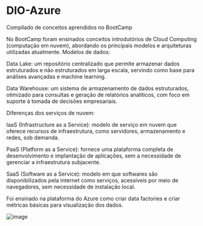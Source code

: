 # DIO-Azure
Compilado de conceitos aprendidos no BootCamp

No BootCamp foram ensinados conceitos introdutórios de Cloud Computing (computação em nuvem), abordando os principais modelos e arquiteturas utilizadas atualmente. Modelos de dados:

  Data Lake: um repositório centralizado que permite armazenar dados estruturados e não estruturados em larga escala, servindo como base para análises avançadas e machine learning.

  Data Warehouse: um sistema de armazenamento de dados estruturados, otimizado para consultas e geração de relatórios analíticos, com foco em suporte à tomada de decisões empresariais.

Diferenças dos serviços de nuvem:

  IaaS (Infrastructure as a Service): modelo de serviço em nuvem que oferece recursos de infraestrutura, como servidores, armazenamento e redes, sob demanda.

  PaaS (Platform as a Service): fornece uma plataforma completa de desenvolvimento e implantação de aplicações, sem a necessidade de gerenciar a infraestrutura subjacente.

  SaaS (Software as a Service): modelo em que softwares são disponibilizados pela internet como serviços, acessíveis por meio de navegadores, sem necessidade de instalação local. 

Foi ensinado na plataforma do Azure como criar data factories e criar métricas básicas para visualização dos dados.

![image](https://github.com/user-attachments/assets/68e7c278-38e0-4f00-ad25-9d17825c79fd)
